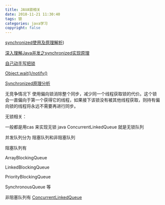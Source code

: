 ```yaml
---
title: JAVA锁相关
date: 2018-11-21 11:30:40
tags: 锁
categories: java学习
copyright: false
---
```


[synchronized使用及原理解析](https://www.cnblogs.com/little-sheep/p/9909111.html))

[ 深入理解Java并发之synchronized实现原理](https://blog.csdn.net/javazejian/article/details/72828483)

[自己动手写把锁](https://www.cnblogs.com/qingquanzi/p/8179042.html)

[Object.wait()/notify()](https://www.jianshu.com/p/f4454164c017)

[Synchronized原理分析](https://www.jianshu.com/p/34b61d3cd227)



无竞争情况下  使用偏向锁消除整个同步，减少同一个线程获取锁的代价。这个锁会一直偏向于第一个获得它的线程，如果接下该锁没有被其他线程获取，则持有偏向锁的线程将永远不需要再进行同步。



无锁相关：

一般都是用cas 来实现无锁  java ConcurrentLinkedQueue 就是无锁队列

并发队列分为 阻塞队列和非阻塞队列



阻塞队列有  

ArrayBlockingQueue  

LinkedBlockingQueue  

PriorityBlockingQueue  

SynchronousQueue 等

非阻塞队列有 [ConcurrentLinkedQueue](http://www.importnew.com/25668.html) 